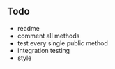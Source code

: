Todo
-

- readme
- comment all methods
- test every single public method
- integration testing
- style